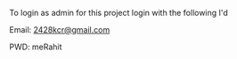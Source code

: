 To login as admin for this project login with the following I'd

Email: 2428kcr@gmail.com

PWD: meRahit
